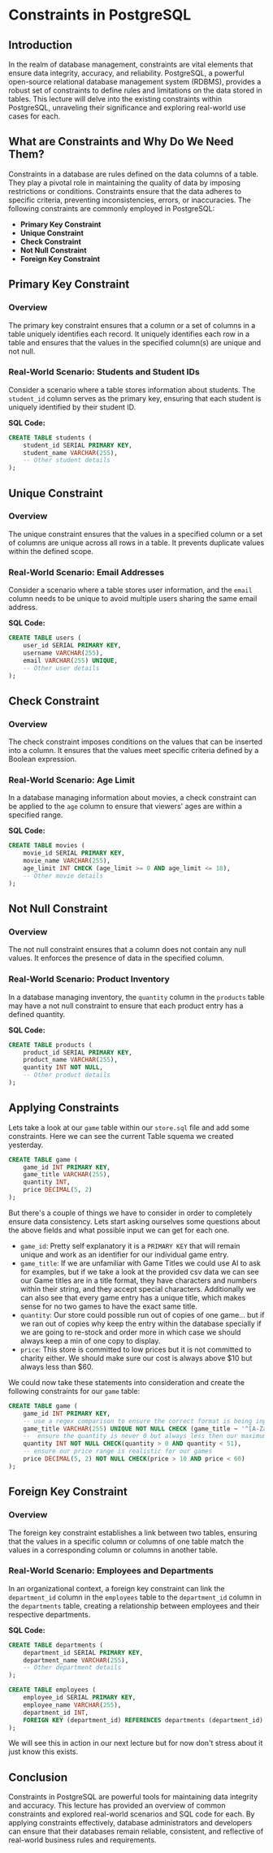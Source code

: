 # Constraints in PostgreSQL

## Introduction

In the realm of database management, constraints are vital elements that ensure data integrity, accuracy, and reliability. PostgreSQL, a powerful open-source relational database management system (RDBMS), provides a robust set of constraints to define rules and limitations on the data stored in tables. This lecture will delve into the existing constraints within PostgreSQL, unraveling their significance and exploring real-world use cases for each.

## What are Constraints and Why Do We Need Them?

Constraints in a database are rules defined on the data columns of a table. They play a pivotal role in maintaining the quality of data by imposing restrictions or conditions. Constraints ensure that the data adheres to specific criteria, preventing inconsistencies, errors, or inaccuracies. The following constraints are commonly employed in PostgreSQL:

- **Primary Key Constraint**
- **Unique Constraint**
- **Check Constraint**
- **Not Null Constraint**
- **Foreign Key Constraint**

## Primary Key Constraint

### Overview

The primary key constraint ensures that a column or a set of columns in a table uniquely identifies each record. It uniquely identifies each row in a table and ensures that the values in the specified column(s) are unique and not null.

### Real-World Scenario: Students and Student IDs

Consider a scenario where a table stores information about students. The `student_id` column serves as the primary key, ensuring that each student is uniquely identified by their student ID.

**SQL Code:**

```sql
CREATE TABLE students (
    student_id SERIAL PRIMARY KEY,
    student_name VARCHAR(255),
    -- Other student details
);
```

## Unique Constraint

### Overview

The unique constraint ensures that the values in a specified column or a set of columns are unique across all rows in a table. It prevents duplicate values within the defined scope.

### Real-World Scenario: Email Addresses

Consider a scenario where a table stores user information, and the `email` column needs to be unique to avoid multiple users sharing the same email address.

**SQL Code:**

```sql
CREATE TABLE users (
    user_id SERIAL PRIMARY KEY,
    username VARCHAR(255),
    email VARCHAR(255) UNIQUE,
    -- Other user details
);
```

## Check Constraint

### Overview

The check constraint imposes conditions on the values that can be inserted into a column. It ensures that the values meet specific criteria defined by a Boolean expression.

### Real-World Scenario: Age Limit

In a database managing information about movies, a check constraint can be applied to the `age` column to ensure that viewers' ages are within a specified range.

**SQL Code:**

```sql
CREATE TABLE movies (
    movie_id SERIAL PRIMARY KEY,
    movie_name VARCHAR(255),
    age_limit INT CHECK (age_limit >= 0 AND age_limit <= 18),
    -- Other movie details
);
```

## Not Null Constraint

### Overview

The not null constraint ensures that a column does not contain any null values. It enforces the presence of data in the specified column.

### Real-World Scenario: Product Inventory

In a database managing inventory, the `quantity` column in the `products` table may have a not null constraint to ensure that each product entry has a defined quantity.

**SQL Code:**

```sql
CREATE TABLE products (
    product_id SERIAL PRIMARY KEY,
    product_name VARCHAR(255),
    quantity INT NOT NULL,
    -- Other product details
);
```

## Applying Constraints

Lets take a look at our `game` table within our `store.sql` file and add some constraints. Here we can see the current Table squema we created yesterday.

```sql
CREATE TABLE game (
    game_id INT PRIMARY KEY,
    game_title VARCHAR(255),
    quantity INT,
    price DECIMAL(5, 2)
);
```

But there's a couple of things we have to consider in order to completely ensure data consistency. Lets start asking ourselves some questions about the above fields and what possible input we can get for each one.

- `game_id`: Pretty self explanatory it is a `PRIMARY KEY` that will remain unique and work as an identifier for our individual game entry.
- `game_title`: If we are unfamiliar with Game Titles we could use AI to ask for examples, but if we take a look at the provided csv data we can see our Game titles are in a title format, they have characters and numbers within their string, and they accept special characters. Additionally we can also see that every game entry has a unique title, which makes sense for no two games to have the exact same title.
- `quantity`: Our store could possible run out of copies of one game... but if we ran out of copies why keep the entry within the database specially if we are going to re-stock and order more in which case we should always keep a min of one copy to display.
- `price`: This store is committed to low prices but it is not committed to charity either. We should make sure our cost is always above $10 but always less than $60.

We could now take these statements into consideration and create the following constraints for our `game` table:

```sql
CREATE TABLE game (
    game_id INT PRIMARY KEY,
    -- use a regex comparison to ensure the correct format is being inputted into our database
    game_title VARCHAR(255) UNIQUE NOT NULL CHECK (game_title ~ '^[A-Za-z0-9 _\-:''\\]+$'),
    --  ensure the quantity is never 0 but always less then our maximum capacity
    quantity INT NOT NULL CHECK(quantity > 0 AND quantity < 51),
    -- ensure our price range is realistic for our games
    price DECIMAL(5, 2) NOT NULL CHECK(price > 10 AND price < 60)
);
```

## Foreign Key Constraint

### Overview

The foreign key constraint establishes a link between two tables, ensuring that the values in a specific column or columns of one table match the values in a corresponding column or columns in another table.

### Real-World Scenario: Employees and Departments

In an organizational context, a foreign key constraint can link the `department_id` column in the `employees` table to the `department_id` column in the `departments` table, creating a relationship between employees and their respective departments.

**SQL Code:**

```sql
CREATE TABLE departments (
    department_id SERIAL PRIMARY KEY,
    department_name VARCHAR(255),
    -- Other department details
);

CREATE TABLE employees (
    employee_id SERIAL PRIMARY KEY,
    employee_name VARCHAR(255),
    department_id INT,
    FOREIGN KEY (department_id) REFERENCES departments (department_id)
);
```

We will see this in action in our next lecture but for now don't stress about it just know this exists.

## Conclusion

Constraints in PostgreSQL are powerful tools for maintaining data integrity and accuracy. This lecture has provided an overview of common constraints and explored real-world scenarios and SQL code for each. By applying constraints effectively, database administrators and developers can ensure that their databases remain reliable, consistent, and reflective of real-world business rules and requirements.

